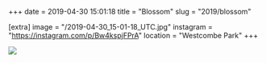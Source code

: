 +++
date = 2019-04-30 15:01:18
title = "Blossom"
slug = "2019/blossom"

[extra]
image = "/2019-04-30_15-01-18_UTC.jpg"
instagram = "https://instagram.com/p/Bw4kspjFPrA"
location = "Westcombe Park"
+++

<img src="/2019-04-30_15-01-18_UTC.jpg" />
